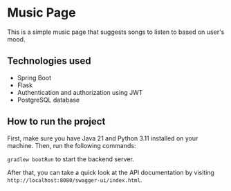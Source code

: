 # Music Page

This is a simple music page that suggests songs to listen to based on user's mood.

## Technologies used
- Spring Boot
- Flask
- Authentication and authorization using JWT
- PostgreSQL database

## How to run the project
First, make sure you have Java 21 and Python 3.11 installed on your machine. Then, run the following commands:

`gradlew bootRun` to start the backend server.

After that, you can take a quick look at the API documentation by visiting `http://localhost:8080/swagger-ui/index.html`.
